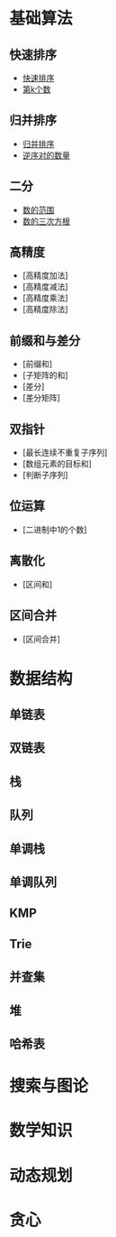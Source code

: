 # 基础算法
## 快速排序
* [快速排序](acwing/acwing.785.cpp)
* [第k个数](acwing/acwing.786.cpp)
## 归并排序
* [归并排序](acwing/acwing.789.cpp)
* [逆序对的数量](acwing/acwing.788.cpp)
## 二分
* [数的范围](acwing/acwing.789.cpp)
* [数的三次方根](acwing/acwing.790.cpp)
## 高精度
* [高精度加法]
* [高精度减法]
* [高精度乘法]
* [高精度除法]
## 前缀和与差分
* [前缀和]
* [子矩阵的和]
* [差分]
* [差分矩阵]

## 双指针
* [最长连续不重复子序列]
* [数组元素的目标和]
* [判断子序列]
## 位运算
* [二进制中1的个数]
## 离散化
* [区间和]

## 区间合并
* [区间合并]

# 数据结构
## 单链表

## 双链表

## 栈

## 队列

## 单调栈

## 单调队列
## KMP

## Trie

## 并查集

## 堆


## 哈希表


# 搜索与图论


# 数学知识

# 动态规划

# 贪心
